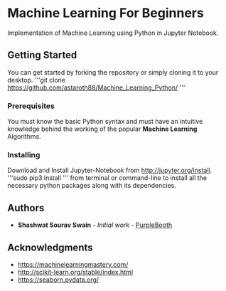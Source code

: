 # Machine Learning For Beginners
Implementation of Machine Learning using Python in Jupyter Notebook.

## Getting Started

You can get started by forking the repository or simply cloning it to your desktop.
'''git clone https://github.com/astaroth88/Machine_Learning_Python/ '''

### Prerequisites

You must know the basic Python syntax and must have an intuitive knowledge behind the working of the popular **Machine Learning** Algorithms.

### Installing
Download and Install Jupyter-Notebook from http://jupyter.org/install.
'''sudo pip3 install <package-name>''' from terminal or command-line to install all the necessary python packages along with its dependencies.

## Authors

* **Shashwat Sourav Swain** - *Initial work* - [PurpleBooth](https://github.com/astaroth88)

## Acknowledgments

* https://machinelearningmastery.com/
* http://scikit-learn.org/stable/index.html
* https://seaborn.pydata.org/

